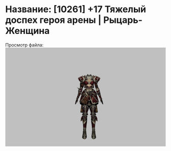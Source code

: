 # Название: [10261] +17 Тяжелый доспех героя арены | Рыцарь-Женщина

Просмотр файла:
![p010031.png](p010031.png)